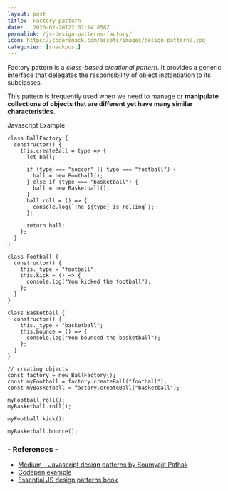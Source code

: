 ```yaml
---
layout: post
title:  Factory pattern
date:   2020-02-20T22:07:14.858Z
permalink: /js-design-patterns-factory/
icon: https://codersnack.com/assets/images/design-patterns.jpg
categories: [snackpost]
---
```

Factory pattern is a *class-based creational pattern*. It provides a generic interface that delegates the responsibility of object instantiation to its subclasses.

This pattern is frequently used when we need to manage or **manipulate collections of objects that are different yet have many similar characteristics**.

Javascript Example
```
class BallFactory {
  constructor() {
    this.createBall = type => {
      let ball;

      if (type === "soccer" || type === "football") {
        ball = new Football();
      } else if (type === "basketball") {
        ball = new Basketball();
      }
      ball.roll = () => {
        console.log(`The ${type} is rolling`);
      };

      return ball;
    };
  }
}

class Football {
  constructor() {
    this._type = "football";
    this.kick = () => {
      console.log("You kicked the football");
    };
  }
}

class Basketball {
  constructor() {
    this._type = "basketball";
    this.bounce = () => {
      console.log("You bounced the basketball");
    };
  }
}

// creating objects
const factory = new BallFactory();
const myFootball = factory.createBall("football");
const myBasketball = factory.createBall("basketball");

myFootball.roll();
myBasketball.roll();

myFootball.kick();

myBasketball.bounce();
```

### - References -

- [Medium - Javascript design patterns by Soumyajit Pathak](https://medium.com/better-programming/javascript-design-patterns-25f0faaaa15)
- [Codepen example](https://codepen.io/jescacena/project/editor/ZyVyGn)
- [Essential JS design patterns book](https://addyosmani.com/resources/essentialjsdesignpatterns/book/)
